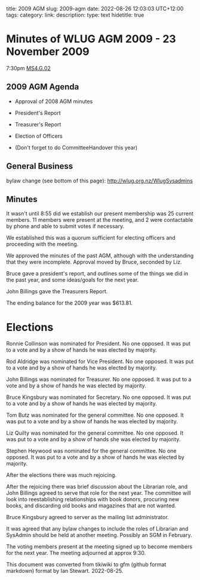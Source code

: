 title: 2009 AGM
slug: 2009-agm
date: 2022-08-26 12:03:03 UTC+12:00
tags: 
category: 
link: 
description: 
type: text
hidetitle: true

# Minutes of WLUG AGM 2009 - 23 November 2009

7:30pm [MS4.G.02](http://www.waikato.ac.nz/contacts/map?MS4)

## 2009 AGM Agenda

* Approval of 2008 AGM minutes
* President's Report
* Treasurer's Report
* Election of Officers

* (Don't forget to do CommitteeHandover this year)

## General Business

bylaw change (see bottom of this page): http://wlug.org.nz/WlugSysadmins

## Minutes

It wasn't until 8:55 did we establish our present membership was 25
current members. 11 members were present at the meeting, and 2 were
contactable by phone and able to submit votes if necessary.

We established this was a quorum sufficient for electing officers and
proceeding with the meeting.

We approved the minutes of the past AGM, although with the understanding
that they were incomplete. Approval moved by Bruce, seconded by Liz.

Bruce gave a president's report, and outlines some of the things we did
in the past year, and some ideas/goals for the next year.

John Billings gave the Treasurers Report.

The ending balance for the 2009 year was $613.81.

# Elections

Ronnie Collinson was nominated for President. No one opposed. It was put
to a vote and by a show of hands he was elected by majority.

Rod Aldridge was nominated for Vice President. No one opposed. It was put
to a vote and by a show of hands he was elected by majority.

John Billings was nominated for Treasurer. No one opposed. It was put to
a vote and by a show of hands he was elected by majority.

Bruce Kingsbury was nominated for Secretary. No one opposed. It was put
to a vote and by a show of hands he was elected by majority.

Tom Butz was nominated for the general committee. No one opposed. It was
put to a vote and by a show of hands he was elected by majority.

Liz Quilty was nominated for the general committee. No one opposed. It
was put to a vote and by a show of hands she was elected by majority.

Stephen Heywood was nominated for the general committee. No one opposed.
It was put to a vote and by a show of hands he was elected by majority.

After the elections there was much rejoicing.

After the rejoicing there was brief discussion about the Librarian role,
and John Billings agreed to serve that role for the next year. The
committee will look into reestablishing relationships with book donors,
procuring new books, and discarding old books and magazines that are not
wanted.

Bruce Kingsbury agreed to server as the mailing list administrator.

It was agreed that any bylaw changes to include the roles of Librarian
and SysAdmin should be held at another meeting. Possibly an SGM in
February.

The voting members present at the meeting signed up to become members
for the next year. The meeting adjourned at approx 9:30.

This document was converted from tikiwiki to gfm (github format markdown) format by Ian Stewart. 2022-08-25.
